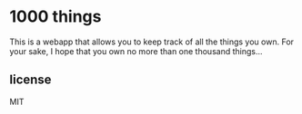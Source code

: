 # 1000 things

This is a webapp that allows you to keep track of all the things you own.
For your sake, I hope that you own no more than one thousand things...

## license

MIT

